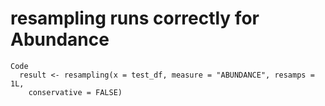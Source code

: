# resampling runs correctly for Abundance

    Code
      result <- resampling(x = test_df, measure = "ABUNDANCE", resamps = 1L,
        conservative = FALSE)


